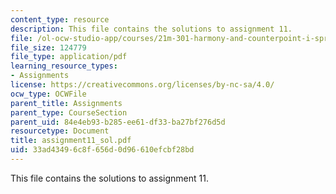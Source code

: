 ```yaml
---
content_type: resource
description: This file contains the solutions to assignment 11.
file: /ol-ocw-studio-app/courses/21m-301-harmony-and-counterpoint-i-spring-2005/33ad43496c8f656d0d96610efcbf28bd_assignment11_sol.pdf
file_size: 124779
file_type: application/pdf
learning_resource_types:
- Assignments
license: https://creativecommons.org/licenses/by-nc-sa/4.0/
ocw_type: OCWFile
parent_title: Assignments
parent_type: CourseSection
parent_uid: 84e4eb93-b285-ee61-df33-ba27bf276d5d
resourcetype: Document
title: assignment11_sol.pdf
uid: 33ad4349-6c8f-656d-0d96-610efcbf28bd
---
```

This file contains the solutions to assignment 11.